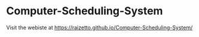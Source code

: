 # Computer-Scheduling-System

Visit the webiste at https://raizetto.github.io/Computer-Scheduling-System/

